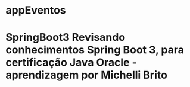 # appEventos
# SpringBoot3 Revisando conhecimentos Spring Boot 3, para certificação Java Oracle - aprendizagem por Michelli Brito
